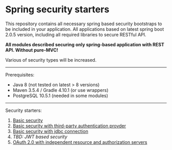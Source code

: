Spring security starters
=========================

This repository contains all necessary spring based security bootstraps to be included in your application.
All applications based on latest spring boot 2.0.5 version, including all required libraries to secure RESTful API.

**All modules described securing only spring-based application with REST API. Without pure-MVC!**

Various of security types will be increased.

------------------------------------------------------

Prerequisites:
* Java 8 (not tested on latest > 8 versions)
* Maven 3.5.4 / Gradle 4.10.1 (or use wrappers)
* PostgreSQL 10.5.1 (needed in some modules)

------------------------------------------------------

Security starters:

1. [Basic security]()
2. [Basic security with third-party authentication provder]()
3. [Basic security with jdbc connection]()
4. *TBD: JWT based security*
5. [OAuth 2.0 with independent resource and authorization servers]()





